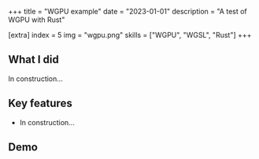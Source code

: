 +++
title = "WGPU example"
date = "2023-01-01"
description = "A test of WGPU with Rust"

[extra]
index = 5
img = "wgpu.png"
skills = ["WGPU", "WGSL", "Rust"]
+++

## What I did

In construction...

## Key features

- In construction...

## Demo

<div id="wasm-example"></div>
<script type="module">
    import init from "/pkg/librendering.js";
    init().then(() => {
        console.log("WASM Loaded");
    });
</script>